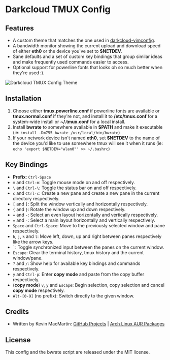 # Darkcloud TMUX Config

## Features ##

* A custom theme that matches the one used in [darkcloud-vimconfig](https://github.com/prurigro/darkcloud-vimconfig).
* A bandwidth monitor showing the current upload and download speed of either **eth0** or the device you've set to **$NETDEV**.
* Sane defaults and a set of custom key bindings that group similar ideas and make frequently used commands easier to access.
* Optional support for powerline fonts that looks oh so much better when they're used :).

![Darkcloud TMUX Config Theme](http://i.imgur.com/Ps3XmMc.png)

## Installation ##

1. Choose either **tmux.powerline.conf** if powerline fonts are available or **tmux.normal.conf** if they're not, and install it to __/etc/tmux.conf__ for a system-wide install or __~/.tmux.conf__ for a local install.
2. Install **bwrate** to somewhere available in **$PATH** and make it executable (ie: `install -Dm755 bwrate /usr/local/bin/bwrate`)
3. If your network device isn't named **eth0**, set **$NETDEV** to the name of the device you'd like to use somewhere tmux will see it when it runs (ie: `echo 'export $NETDEV="wlan0"' >> ~/.bashrc`)

## Key Bindings ##

* **Prefix**: `Ctrl-Space`
* `m` and `Ctrl-m`: Toggle mouse mode on and off respectively.
* `\` and `Ctrl-\`: Toggle the status bar on and off respectively.
* `c` and `Ctrl-c`: Create a new pane and create a new pane in the current directory respectively.
* `[` and `]`: Split the window vertically and horizontally respectively.
* `{` and `}`: Rotate the window up and down respectively.
* `=` and `-`: Select an even layout horizontally and vertically respectively.
* `=` and `-`: Select a main layout horizontally and vertically respectively.
* `Space` and `Ctrl-Space`: Move to the previously selected window and pane respectively.
* `h`, `j`, `k` and `l`: Move left, down, up and right between panes respectively like the arrow keys.
* `` ` ``: Toggle synchronized input between the panes on the current window.
* `Escape`: Clear the terminal history, tmux history and the current window/pane.
* `?` and `/`: Show help for available key bindings and commands respectively.
* `y` and `Ctrl-p`: Enter __copy mode__ and paste from the copy buffer respectively.
* (**copy mode**) `v`, `y` and `Escape`: Begin selection, copy selection and cancel **copy mode** respectively.
* `Alt-[0-9]` (no prefix): Switch directly to the given window.

## Credits ##

* Written by Kevin MacMartin: [GitHub Projects](https://github.com/prurigro) | [Arch Linux AUR Packages](https://aur.archlinux.org/packages/?SeB=m&K=prurigro)

## License ##
This config and the bwrate script are released under the MIT license.
